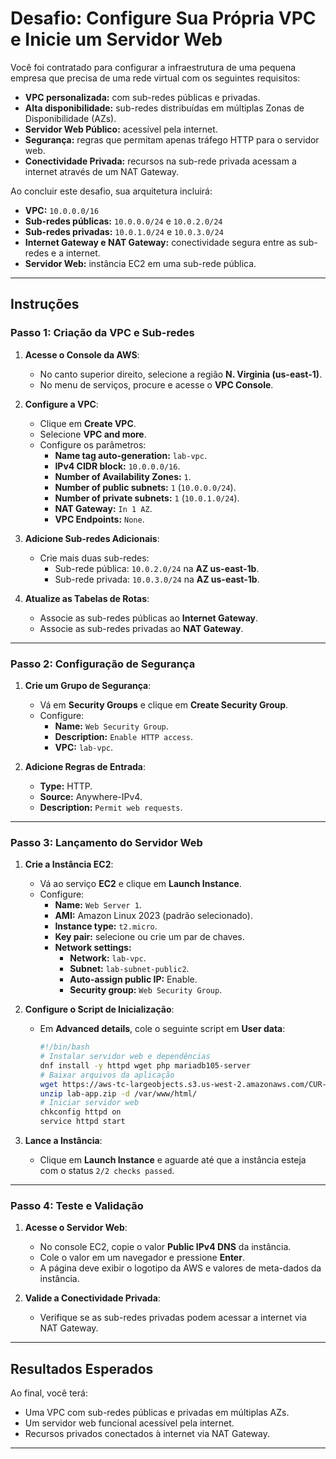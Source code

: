 # **Desafio: Configure Sua Própria VPC e Inicie um Servidor Web**

Você foi contratado para configurar a infraestrutura de uma pequena empresa que precisa de uma rede virtual com os seguintes requisitos:

- **VPC personalizada:** com sub-redes públicas e privadas.
- **Alta disponibilidade:** sub-redes distribuídas em múltiplas Zonas de Disponibilidade (AZs).
- **Servidor Web Público:** acessível pela internet.
- **Segurança:** regras que permitam apenas tráfego HTTP para o servidor web.
- **Conectividade Privada:** recursos na sub-rede privada acessam a internet através de um NAT Gateway.

Ao concluir este desafio, sua arquitetura incluirá:

- **VPC:** `10.0.0.0/16`
- **Sub-redes públicas:** `10.0.0.0/24` e `10.0.2.0/24`
- **Sub-redes privadas:** `10.0.1.0/24` e `10.0.3.0/24`
- **Internet Gateway e NAT Gateway:** conectividade segura entre as sub-redes e a internet.
- **Servidor Web:** instância EC2 em uma sub-rede pública.

---

## **Instruções**

### **Passo 1: Criação da VPC e Sub-redes**

1. **Acesse o Console da AWS**:
   - No canto superior direito, selecione a região **N. Virginia (us-east-1)**.
   - No menu de serviços, procure e acesse o **VPC Console**.

2. **Configure a VPC**:
   - Clique em **Create VPC**.
   - Selecione **VPC and more**.
   - Configure os parâmetros:
     - **Name tag auto-generation:** `lab-vpc`.
     - **IPv4 CIDR block:** `10.0.0.0/16`.
     - **Number of Availability Zones:** `1`.
     - **Number of public subnets:** `1` (`10.0.0.0/24`).
     - **Number of private subnets:** `1` (`10.0.1.0/24`).
     - **NAT Gateway:** `In 1 AZ`.
     - **VPC Endpoints:** `None`.

3. **Adicione Sub-redes Adicionais**:
   - Crie mais duas sub-redes:
     - Sub-rede pública: `10.0.2.0/24` na **AZ us-east-1b**.
     - Sub-rede privada: `10.0.3.0/24` na **AZ us-east-1b**.

4. **Atualize as Tabelas de Rotas**:
   - Associe as sub-redes públicas ao **Internet Gateway**.
   - Associe as sub-redes privadas ao **NAT Gateway**.

---

### **Passo 2: Configuração de Segurança**

1. **Crie um Grupo de Segurança**:
   - Vá em **Security Groups** e clique em **Create Security Group**.
   - Configure:
     - **Name:** `Web Security Group`.
     - **Description:** `Enable HTTP access`.
     - **VPC:** `lab-vpc`.

2. **Adicione Regras de Entrada**:
   - **Type:** HTTP.
   - **Source:** Anywhere-IPv4.
   - **Description:** `Permit web requests`.

---

### **Passo 3: Lançamento do Servidor Web**

1. **Crie a Instância EC2**:
   - Vá ao serviço **EC2** e clique em **Launch Instance**.
   - Configure:
     - **Name:** `Web Server 1`.
     - **AMI:** Amazon Linux 2023 (padrão selecionado).
     - **Instance type:** `t2.micro`.
     - **Key pair:** selecione ou crie um par de chaves.
     - **Network settings:**
       - **Network:** `lab-vpc`.
       - **Subnet:** `lab-subnet-public2`.
       - **Auto-assign public IP:** Enable.
       - **Security group:** `Web Security Group`.

2. **Configure o Script de Inicialização**:
   - Em **Advanced details**, cole o seguinte script em **User data**:

     ```bash
     #!/bin/bash
     # Instalar servidor web e dependências
     dnf install -y httpd wget php mariadb105-server
     # Baixar arquivos da aplicação
     wget https://aws-tc-largeobjects.s3.us-west-2.amazonaws.com/CUR-TF-100-ACCLFO-2/2-lab2-vpc/s3/lab-app.zip
     unzip lab-app.zip -d /var/www/html/
     # Iniciar servidor web
     chkconfig httpd on
     service httpd start
     ```

3. **Lance a Instância**:
   - Clique em **Launch Instance** e aguarde até que a instância esteja com o status `2/2 checks passed`.

---

### **Passo 4: Teste e Validação**

1. **Acesse o Servidor Web**:
   - No console EC2, copie o valor **Public IPv4 DNS** da instância.
   - Cole o valor em um navegador e pressione **Enter**.
   - A página deve exibir o logotipo da AWS e valores de meta-dados da instância.

2. **Valide a Conectividade Privada**:
   - Verifique se as sub-redes privadas podem acessar a internet via NAT Gateway.

---

## **Resultados Esperados**

Ao final, você terá:
- Uma VPC com sub-redes públicas e privadas em múltiplas AZs.
- Um servidor web funcional acessível pela internet.
- Recursos privados conectados à internet via NAT Gateway.

---

